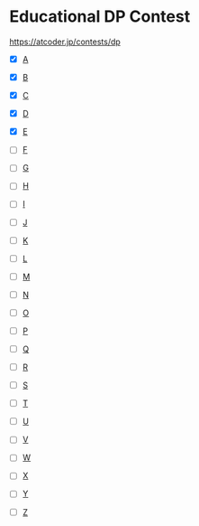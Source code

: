 # Educational DP Contest

https://atcoder.jp/contests/dp

- [x] [A](https://atcoder.jp/contests/dp/tasks/dp_a)
- [x] [B](https://atcoder.jp/contests/dp/tasks/dp_b)
- [x] [C](https://atcoder.jp/contests/dp/tasks/dp_c)
- [x] [D](https://atcoder.jp/contests/dp/tasks/dp_d)
- [x] [E](https://atcoder.jp/contests/dp/tasks/dp_e)
- [ ] [F](https://atcoder.jp/contests/dp/tasks/dp_f)
- [ ] [G](https://atcoder.jp/contests/dp/tasks/dp_g)
- [ ] [H](https://atcoder.jp/contests/dp/tasks/dp_h)
- [ ] [I](https://atcoder.jp/contests/dp/tasks/dp_i)
- [ ] [J](https://atcoder.jp/contests/dp/tasks/dp_j)
- [ ] [K](https://atcoder.jp/contests/dp/tasks/dp_k)
- [ ] [L](https://atcoder.jp/contests/dp/tasks/dp_l)
- [ ] [M](https://atcoder.jp/contests/dp/tasks/dp_m)
- [ ] [N](https://atcoder.jp/contests/dp/tasks/dp_n)
- [ ] [O](https://atcoder.jp/contests/dp/tasks/dp_o)
- [ ] [P](https://atcoder.jp/contests/dp/tasks/dp_p)
- [ ] [Q](https://atcoder.jp/contests/dp/tasks/dp_q)
- [ ] [R](https://atcoder.jp/contests/dp/tasks/dp_r)
- [ ] [S](https://atcoder.jp/contests/dp/tasks/dp_s)
- [ ] [T](https://atcoder.jp/contests/dp/tasks/dp_t)
- [ ] [U](https://atcoder.jp/contests/dp/tasks/dp_u)
- [ ] [V](https://atcoder.jp/contests/dp/tasks/dp_v)
- [ ] [W](https://atcoder.jp/contests/dp/tasks/dp_w)
- [ ] [X](https://atcoder.jp/contests/dp/tasks/dp_x)
- [ ] [Y](https://atcoder.jp/contests/dp/tasks/dp_y)
- [ ] [Z](https://atcoder.jp/contests/dp/tasks/dp_z)



